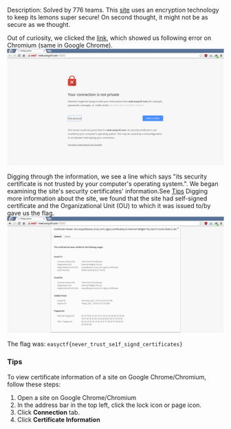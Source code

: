 Description: Solved by 776 teams.
This [site](https://web.easyctf.com:10202/) uses an encryption technology to keep its lemons super secure! On second thought, it might not be as secure as we thought.

Out of curiosity, we clicked the [link](https://web.easyctf.com:10202), which showed us following error on Chromium (same in Google Chrome).
![alt text][image]

Digging through the information, we see a line which says "its security certificate is not trusted by your computer's operating system.". We began examining the site's security certificates' information.See [Tips](#tips)
Digging more information about the site, we found that the site had self-signed certificate and the Organizational Unit (OU) to which it was issued to/by gave us the flag.
![alt text][cert]


The flag was: `easyctf{never_trust_se1f_signd_certificates}`


### Tips ###
To view certificate information of a site on Google Chrome/Chromium, follow these steps:

1. Open a site on Google Chrome/Chromium
2. In the address bar in the top left, click the lock icon or page icon.
3. Click **Connection** tab.
4. Click **Certificate Information**

[image]: ./images/privacy_error.png "Privacy Error"
[cert]: ./images/certificate_det.png "Certificate Details"

